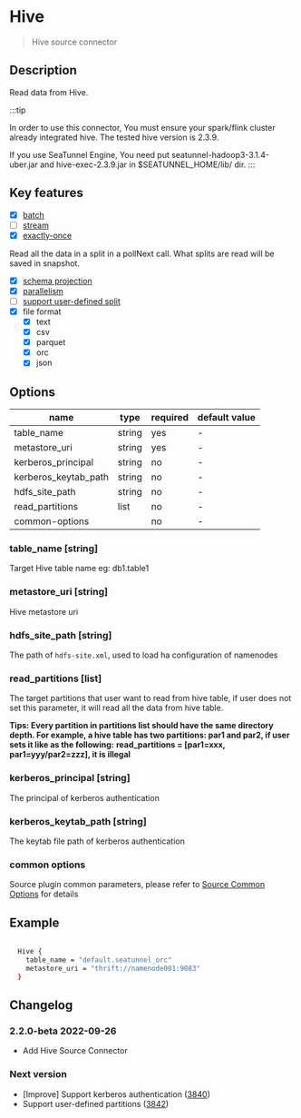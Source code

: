 # Hive

> Hive source connector

## Description

Read data from Hive.

:::tip

In order to use this connector, You must ensure your spark/flink cluster already integrated hive. The tested hive version is 2.3.9.

If you use SeaTunnel Engine, You need put seatunnel-hadoop3-3.1.4-uber.jar and hive-exec-2.3.9.jar in $SEATUNNEL_HOME/lib/ dir.
:::

## Key features

- [x] [batch](../../concept/connector-v2-features.md)
- [ ] [stream](../../concept/connector-v2-features.md)
- [x] [exactly-once](../../concept/connector-v2-features.md)

Read all the data in a split in a pollNext call. What splits are read will be saved in snapshot.

- [x] [schema projection](../../concept/connector-v2-features.md)
- [x] [parallelism](../../concept/connector-v2-features.md)
- [ ] [support user-defined split](../../concept/connector-v2-features.md)
- [x] file format
  - [x] text
  - [x] csv
  - [x] parquet
  - [x] orc
  - [x] json

## Options

|         name         |  type  | required | default value |
|----------------------|--------|----------|---------------|
| table_name           | string | yes      | -             |
| metastore_uri        | string | yes      | -             |
| kerberos_principal   | string | no       | -             |
| kerberos_keytab_path | string | no       | -             |
| hdfs_site_path       | string | no       | -             |
| read_partitions      | list   | no       | -             |
| common-options       |        | no       | -             |

### table_name [string]

Target Hive table name eg: db1.table1

### metastore_uri [string]

Hive metastore uri

### hdfs_site_path [string]

The path of `hdfs-site.xml`, used to load ha configuration of namenodes

### read_partitions [list]

The target partitions that user want to read from hive table, if user does not set this parameter, it will read all the data from hive table.

**Tips: Every partition in partitions list should have the same directory depth. For example, a hive table has two partitions: par1 and par2, if user sets it like as the following:**
**read_partitions = [par1=xxx, par1=yyy/par2=zzz], it is illegal**

### kerberos_principal [string]

The principal of kerberos authentication

### kerberos_keytab_path [string]

The keytab file path of kerberos authentication

### common options

Source plugin common parameters, please refer to [Source Common Options](common-options.md) for details

## Example

```bash

  Hive {
    table_name = "default.seatunnel_orc"
    metastore_uri = "thrift://namenode001:9083"
  }

```

## Changelog

### 2.2.0-beta 2022-09-26

- Add Hive Source Connector

### Next version

- [Improve] Support kerberos authentication ([3840](https://github.com/apache/incubator-seatunnel/pull/3840))
- Support user-defined partitions ([3842](https://github.com/apache/incubator-seatunnel/pull/3842))

